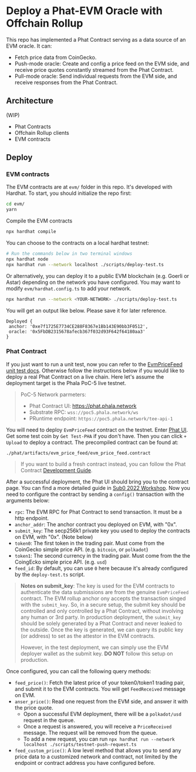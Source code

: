 # Deploy a Phat-EVM Oracle with Offchain Rollup

This repo has implemented a Phat Contract serving as a data source of an EVM oracle. It can:

- Fetch price data from CoinGecko.
- Push-mode oracle: Create and config a price feed on the EVM side, and receive price quotes
  constantly streamed from the Phat Contract.
- Pull-mode oracle: Send individual requests from the EVM side, and receive responses from the Phat
  Contract.

## Architecture

(WIP)

- Phat Contracts
- Offchain Rollup clients
- EVM contracts

## Deploy

### EVM contracts

The EVM contracts are at `evm/` folder in this repo. It's developed with Hardhat. To start, you
should initialize the repo first:

```bash
cd evm/
yarn
```

Compile the EVM contracts

```bash
npx hardhat compile
```

You can choose to the contracts on a local hardhat testnet:

```bash
# Run the commands below in two terminal windows
npx hardhat node
npx hardhat run --network localhost ./scripts/deploy-test.ts
```

Or alternatively, you can deploy it to a public EVM blockchain (e.g. Goerli or Astar) depending on
the network you have configured. You may want to modify `evm/hardhat.config.ts` to add your
network.

```bash
npx hardhat run --network <YOUR-NETWORK> ./scripts/deploy-test.ts
```

You will get an output like below. Please save it for later reference.

```
Deployed {
 anchor: '0xe7f1725E7734CE288F8367e1Bb143E90bb3F0512',
 oracle: '0x5FbDB2315678afecb367f032d93F642f64180aa3'
}
```

### Phat Contract

If you just want to run a unit test, now you can refer to the [EvmPriceFeed unit test docs](./phat/contracts/evm_price_feed/README.md).
Otherwise follow the instructions below if you would like to deploy a real Phat Contract on a live
chain. Here let's assume the deployment target is the Phala PoC-5 live testnet.

> PoC-5 Network parmeters:
>
> - Phat Contract UI: <https://phat.phala.network>
> - Substrate RPC: `wss://poc5.phala.network/ws`
> - PRuntime endpoint: `https://poc5.phala.network/tee-api-1`

You will need to deploy `EvmPriceFeed` contract on the testnet. Enter [Phat UI](https://phat.phala.network).
Get some test coin by `Get Test-PHA` if you don't have. Then you can click `+ Upload` to deploy a
contract. The precompiled contract can be found at:

```
./phat/artifacts/evm_price_feed/evm_price_feed.contract
```

> If you want to build a fresh contract instead, you can follow the Phat Contract [Development Guide](./phat/Development.md).

After a successful deployment, the Phat UI should bring you to the contract page. You can find a
more detailed guide in [Sub0 2022 Workshop](./phat/Sub0-Workshop.md). Now you need to configure
the contract by sending a `config()` transaction with the arguments below:

- `rpc`: The EVM RPC for Phat Contract to send transaction. It must be a http endpoint.
- `anchor_addr`: The anchor contract you deployed on EVM, with "0x".
- `submit_key`: The secp256k1 private key you used to deploy the contracts on EVM,  with "0x". (Note below)
- `token0`: The first token in the trading pair. Must come from the CoinGecko simple price API.
    (e.g. `bitcoin`, or `polkadot`)
- `token1`: The second currency in the trading pair. Must come from the the CoingEcko simple price
    API. (e.g. `usd`)
- `feed_id`: By default, you can use `0` here because it's already configured by the `deploy-test.ts`
    script.

> **Notes on submit_key**: The key is used for the EVM contracts to authenticate the data
> submissions are from the genuine `EvmPriceFeed` contract. The EVM rollup anchor ony accepts the
> transaction singed with the `submit_key`. So, in a secure setup, the submit key should be
> controlled and only controlled by a Phat Contract, without involving any human or 3rd party.
> In production deployment, the `submit_key` should be solely generated by a Phat Contract and
> never leaked to the outside. Once the key is generated, we can query its public key (or address)
> to set as the attestor in the EVM contracts.
>
> However, in the test deployment, we can simply use the EVM deployer wallet as the submit key.
> **DO NOT** follow this setup on production.

Once configured, you can call the following query methods:

- `feed_price()`: Fetch the latest price of your token0/token1 trading pair, and submit it to the
    EVM contracts. You will get `FeedReceived` message on EVM.
- `anser_price()`: Read one request from the EVM side, and answer it with the price quote.
    - Opon a successful EVM deployment, there will be a `polkadot/usd` request in the queue.
    - Once a request is answered, you will receive a `PriceReceived` message. The request will be
        removed from the queue.
    - To add a new request, you can run `npx hardhat run --network localhost ./scripts/testnet-push-request.ts`
- `feed_custom_price()`: A low level method that allows you to send any price data to a customized
    network and contract, not limited by the endpoint or contract address you have configured
    before.


